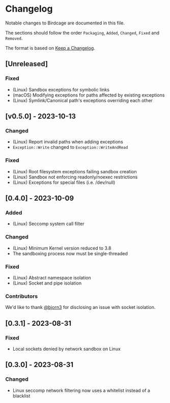 # Changelog

Notable changes to Birdcage are documented in this file.

The sections should follow the order `Packaging`, `Added`, `Changed`, `Fixed` and `Removed`.

The format is based on [Keep a Changelog](https://keepachangelog.com/en/1.0.0/).

## [Unreleased]

### Fixed

- (Linux) Sandbox exceptions for symbolic links
- (macOS) Modifying exceptions for paths affected by existing exceptions
- (Linux) Symlink/Canonical path's exceptions overriding each other

## [v0.5.0] - 2023-10-13

### Changed

- (Linux) Report invalid paths when adding exceptions
- `Exception::Write` changed to `Exception::WriteAndRead`

### Fixed

- (Linux) Root filesystem exceptions failing sandbox creation
- (Linux) Sandbox not enforcing readonly/noexec restrictions
- (Linux) Exceptions for special files (i.e. /dev/null)

## [0.4.0] - 2023-10-09

### Added

- (Linux) Seccomp system call filter

### Changed

- (Linux) Minimum Kernel version reduced to 3.8
- The sandboxing process now must be single-threaded

### Fixed

- (Linux) Abstract namespace isolation
- (Linux) Socket and pipe isolation

### Contributors

We'd like to thank [@bjorn3](https://github.com/bjorn3) for disclosing an issue
with socket isolation.

## [0.3.1] - 2023-08-31

### Fixed

- Local sockets denied by network sandbox on Linux

## [0.3.0] - 2023-08-31

### Changed

- Linux seccomp network filtering now uses a whitelist instead of a blacklist

